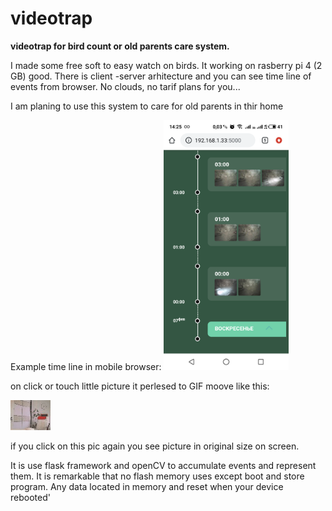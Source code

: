 # videotrap
<b>videotrap for bird count or old parents care system.</b>

I made some free soft to easy watch on birds. It working on rasberry pi 4 (2 GB) good.
There is client -server arhitecture and you can see time line of events from browser.
No clouds, no tarif plans for you...

I am planing to use this system to care for old parents in thir home

Example time line in mobile browser:
<img src='images\exTL.png' height='400'>

on click or touch little picture it perlesed to GIF moove like this:

<img src='images\exMov.gif'>

if you click on this pic again you see picture in original size on screen.

It is use flask framework and openCV to accumulate events and represent them.
It is remarkable that no flash memory uses except boot and store program.
Any data located in memory and reset when your device rebooted'

